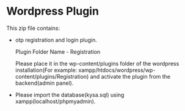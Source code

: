 # Wordpress Plugin
 This zip file contains:

- otp registration and login plugin.
 
   Plugin Folder Name - Registration
 
   Please place it in the wp-content/plugins folder of the wordpress installation(For example: xampp/htdocs/wordpress/wp-content/plugins/Registration) and activate the plugin from the 
   backend(admin panel).

- Please import the database(kysa.sql) using xampp(localhost/phpmyadmin).
